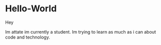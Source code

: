 # Hello-World

Hey

Im attate im currently a student. 
Im trying to learn as much as i can about code and technology.
